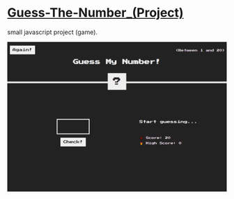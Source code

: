 # [Guess-The-Number_(Project)](https://noorali-180.github.io/Guess-The-Number_Project/)

small javascript project (game).

<img src="screenshot.PNG">
